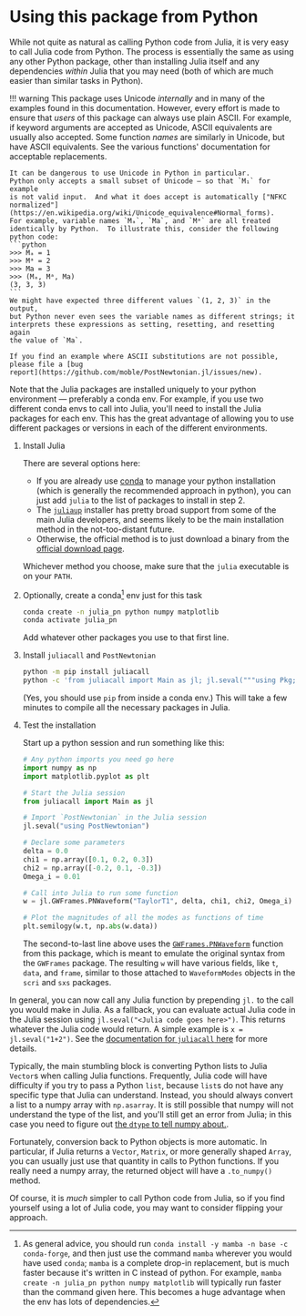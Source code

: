 # Using this package from Python

While not quite as natural as calling Python code from Julia, it is very easy
to call Julia code from Python.  The process is essentially the same as using
any other Python package, other than installing Julia itself and any
dependencies *within* Julia that you may need (both of which are much easier
than similar tasks in Python).

!!! warning
    This package uses Unicode *internally* and in many of the examples found
    in this documentation.  However, every effort is made to ensure that
    *users* of this package can always use plain ASCII.  For example, if
    keyword arguments are accepted as Unicode, ASCII equivalents are usually
    also accepted.  Some function *names* are similarly in Unicode, but have
    ASCII equivalents.  See the various functions' documentation for
    acceptable replacements.

    It can be dangerous to use Unicode in Python in particular.  
    Python only accepts a small subset of Unicode — so that `M₁` for example
    is not valid input.  And what it does accept is automatically ["NFKC
    normalized"](https://en.wikipedia.org/wiki/Unicode_equivalence#Normal_forms).
    For example, variable names `Mₐ`, `Ma`, and `Mᵃ` are all treated
    identically by Python.  To illustrate this, consider the following
    python code:
    ```python
    >>> Mₐ = 1
    >>> Mᵃ = 2
    >>> Ma = 3
    >>> (Mₐ, Mᵃ, Ma)
    (3, 3, 3)
    ```
    We might have expected three different values `(1, 2, 3)` in the output,
    but Python never even sees the variable names as different strings; it
    interprets these expressions as setting, resetting, and resetting again
    the value of `Ma`.
    
    If you find an example where ASCII substitutions are not possible,
    please file a [bug
    report](https://github.com/moble/PostNewtonian.jl/issues/new).

Note that the Julia packages are installed uniquely to your python environment —
preferably a conda env.  For example, if you use two different conda envs to
call into Julia, you'll need to install the Julia packages for each env.  This
has the great advantage of allowing you to use different packages or versions in
each of the different environments.

1. Install Julia

   There are several options here:

   * If you are already use [conda](https://conda.io/) to manage your python
     installation (which is generally the recommended approach in python), you
     can just add `julia` to the list of packages to install in step 2.
   * The [`juliaup`](https://github.com/JuliaLang/juliaup) installer has pretty
     broad support from some of the main Julia developers, and seems likely to
     be the main installation method in the not-too-distant future.
   * Otherwise, the official method is to just download a binary from the
     [official download page](https://julialang.org/downloads/).
   
   Whichever method you choose, make sure that the `julia` executable is on your
   `PATH`.
   
2. Optionally, create a conda[^1] env just for this task
   ```bash
   conda create -n julia_pn python numpy matplotlib
   conda activate julia_pn
   ```
   Add whatever other packages you use to that first line.

3. Install `juliacall` and `PostNewtonian`
   ```bash
   python -m pip install juliacall
   python -c 'from juliacall import Main as jl; jl.seval("""using Pkg; Pkg.add("PostNewtonian")""")'
   ```
   (Yes, you should use `pip` from inside a conda env.)  This will take a few
   minutes to compile all the necessary packages in Julia.

4. Test the installation
   
   Start up a python session and run something like this:
   ```python
   # Any python imports you need go here
   import numpy as np
   import matplotlib.pyplot as plt

   # Start the Julia session
   from juliacall import Main as jl

   # Import `PostNewtonian` in the Julia session
   jl.seval("using PostNewtonian")

   # Declare some parameters
   delta = 0.0
   chi1 = np.array([0.1, 0.2, 0.3])
   chi2 = np.array([-0.2, 0.1, -0.3])
   Omega_i = 0.01

   # Call into Julia to run some function
   w = jl.GWFrames.PNWaveform("TaylorT1", delta, chi1, chi2, Omega_i)

   # Plot the magnitudes of all the modes as functions of time
   plt.semilogy(w.t, np.abs(w.data))
   ```
   The second-to-last line above uses the [`GWFrames.PNWaveform`](@ref) function
   from this package, which is meant to emulate the original syntax from the
   `GWFrames` package.  The resulting `w` will have various fields, like `t`,
   `data`, and `frame`, similar to those attached to `WaveformModes` objects in
   the `scri` and `sxs` packages.

In general, you can now call any Julia function by prepending `jl.` to the call
you would make in Julia.  As a fallback, you can evaluate actual Julia code in
the Julia session using `jl.seval("<Julia code goes here>")`.  This returns
whatever the Julia code would return.  A simple example is `x =
jl.seval("1+2")`.  See the [documentation for `juliacall`
here](https://github.com/cjdoris/PythonCall.jl#readme) for more details.

Typically, the main stumbling block is converting Python lists to Julia
`Vector`s when calling Julia functions.  Frequently, Julia code will have
difficulty if you try to pass a Python `list`, because `list`s do not have any
specific type that Julia can understand.  Instead, you should always convert a
list to a numpy array with `np.asarray`.  It is still possible that numpy will
not understand the type of the list, and you'll still get an error from Julia;
in this case you need to figure out [the `dtype` to tell numpy
about.](https://numpy.org/doc/stable/reference/generated/numpy.asarray.html).

Fortunately, conversion back to Python objects is more automatic.  In
particular, if Julia returns a `Vector`, `Matrix`, or more generally shaped
`Array`, you can usually just use that quantity in calls to Python functions.
If you really need a numpy array, the returned object will have a `.to_numpy()`
method.

Of course, it is *much* simpler to call Python code from Julia, so if you find
yourself using a lot of Julia code, you may want to consider flipping your
approach.


[^1]: As general advice, you should run `conda install -y mamba -n base -c
      conda-forge`, and then just use the command `mamba` wherever you would
      have used `conda`; `mamba` is a complete drop-in replacement, but is much
      faster because it's written in C instead of python.  For example, `mamba
      create -n julia_pn python numpy matplotlib` will typically run faster than
      the command given here.  This becomes a huge advantage when the env has
      lots of dependencies.
